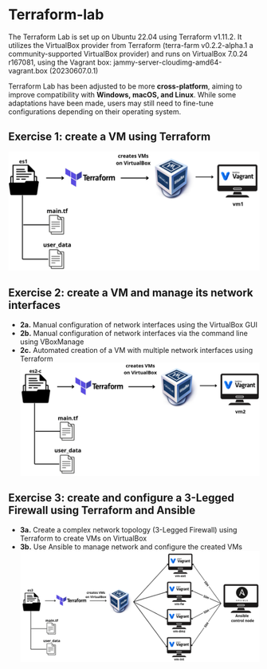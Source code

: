# Terraform-lab
The Terraform Lab is set up on Ubuntu 22.04 using Terraform v1.11.2. It utilizes the VirtualBox provider from Terraform (terra-farm v0.2.2-alpha.1 a community-supported VirtualBox provider) 
and runs on VirtualBox 7.0.24 r167081, using the Vagrant box: jammy-server-cloudimg-amd64-vagrant.box (20230607.0.1)

Terraform Lab has been adjusted to be more **cross-platform**, aiming to improve compatibility with **Windows, macOS, and Linux**. 
While some adaptations have been made, users may still need to fine-tune configurations depending on their operating system.

## Exercise 1: create a VM using Terraform

![](images/es1.png)

## Exercise 2: create a VM and manage its network interfaces
- **2a.** Manual configuration of network interfaces using the VirtualBox GUI
- **2b.** Manual configuration of network interfaces via the command line using VBoxManage
- **2c.** Automated creation of a VM with multiple network interfaces using Terraform
![](images/es2-c.png)

## Exercise 3: create and configure a 3-Legged Firewall using Terraform and Ansible
- **3a.** Create a complex network topology (3-Legged Firewall) using Terraform to create VMs on VirtualBox
- **3b.** Use Ansible to manage network and configure the created VMs
![](images/es3.png)
